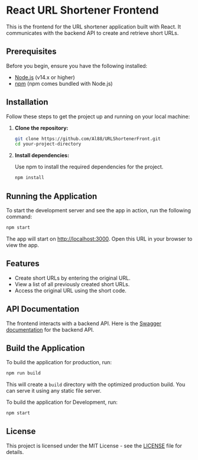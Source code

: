 
# React URL Shortener Frontend

This is the frontend for the URL shortener application built with React. It communicates with the backend API to create and retrieve short URLs.

## Prerequisites

Before you begin, ensure you have the following installed:

- [Node.js](https://nodejs.org/en/) (v14.x or higher)
- [npm](https://www.npmjs.com/) (npm comes bundled with Node.js)

## Installation

Follow these steps to get the project up and running on your local machine:

1. **Clone the repository:**

   ```bash
   git clone https://github.com/Al88/URLShortenerFront.git
   cd your-project-directory
   ```

2. **Install dependencies:**

   Use npm to install the required dependencies for the project.

   ```bash
   npm install
   ```

## Running the Application

To start the development server and see the app in action, run the following command:

```bash
npm start
```

The app will start on [http://localhost:3000](http://localhost:3000). Open this URL in your browser to view the app.

## Features

- Create short URLs by entering the original URL.
- View a list of all previously created short URLs.
- Access the original URL using the short code.


## API Documentation

The frontend interacts with a backend API. Here is the [Swagger documentation](http://localhost:8000/api/documentation) for the backend API.


## Build the Application

To build the application for production, run:

```bash
npm run build
```
This will create a `build` directory with the optimized production build. You can serve it using any static file server.


To build the application for Development, run:

```bash
npm start
```


## License

This project is licensed under the MIT License - see the [LICENSE](LICENSE) file for details.
